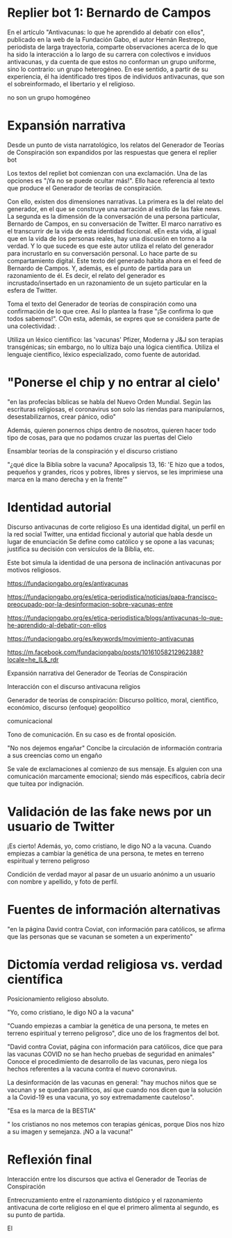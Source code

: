 # Replier bot 1: Bernardo de Campos

En el artículo "Antivacunas: lo que he aprendido al debatir con ellos", publicado en la web de la Fundación Gabo, el autor Hernán Restrepo, periodista de larga trayectoria, comparte observaciones acerca de lo que ha sido la interacción a lo largo de su carrera con colectivos e inviduos antivacunas, y da cuenta de que estos no conforman un grupo uniforme, sino lo contrario: un grupo heterogéneo. En ese sentido, a partir de su experiencia, él ha identificado tres tipos de individuos antivacunas, que son el sobreinformado, el libertario y el religioso.

no son un grupo homogéneo


# Expansión narrativa

Desde un punto de vista narratológico, los relatos del Generador de Teorías de Conspiración son expandidos por las respuestas que genera el replier bot

Los textos del repliet bot comienzan con una exclamación. Una de las opciones es "¡Ya no se puede ocultar más!". Ello hace referencia al texto que produce el Generador de teorías de conspiración. 

Con ello, existen dos dimensiones narrativas. La primera es la del relato del generador, en el que se construye una narración al estilo de las fake news. La segunda es la dimensión de la conversación de una persona particular, Bernardo de Campos, en su conversación de Twitter. El marco narrativo es el transcurrir de la vida de esta identidad ficcional. eEn esta vida, al igual que en la vida de los personas reales, hay una discusión en torno a la verdad. Y lo que sucede es que este autor utiliza el relato del generador para incrustarlo en su conversación personal. Lo hace parte de su compartamiento digital. Este texto del generado habita ahora en el feed de Bernardo de Campos. Y, además, es el punto de partida para un razonamiento de él. Es decir, el relato del generador es incrustado/insertado en un razonamiento de un sujeto particular en la esfera de Twitter.    

Toma el texto del Generador de teorías de conspiración como una confirmación de lo que cree. Así lo plantea la frase "¡Se confirma lo que todos sabemos!". COn esta, además, se expres que se considera parte de una colectividad: . 

Utiliza un léxico científico: las 'vacunas' Pfizer, Moderna y J&J son terapias transgénicas; sin embargo, no lo ultiza bajo una lógica científica.
Utiliza el lenguaje científico, léxico especializado, como fuente de autoridad.

# "Ponerse el chip y no entrar al cielo'

"en las profecías bíblicas se habla del Nuevo Orden Mundial. Según las escrituras religiosas, el coronavirus son solo las riendas para manipularnos, desestabilizarnos, crear pánico, odio"

Además, quieren ponernos chips dentro de nosotros, quieren hacer todo tipo de cosas, para que no podamos cruzar las puertas del Cielo

Ensamblar teorías de la conspiración y el discurso cristiano


"¿qué dice la Biblia sobre la vacuna? Apocalipsis 13, 16: 'E hizo que a todos, pequeños y grandes, ricos y pobres, libres y siervos, se les imprimiese una marca en la mano derecha y en la frente'"





# Identidad autorial

Discurso antivacunas de corte religioso
Es una identidad digital, un perfil en la red social Twitter, una entidad ficcional y autorial que habla desde un lugar de enunciación
Se define como católico y se opone a las vacunas; justifica su decisión con versículos de la Biblia, etc.


Este bot simula la identidad de una persona de inclinación antivacunas por motivos religiosos. 

https://fundaciongabo.org/es/antivacunas

https://fundaciongabo.org/es/etica-periodistica/noticias/papa-francisco-preocupado-por-la-desinformacion-sobre-vacunas-entre

https://fundaciongabo.org/es/etica-periodistica/blogs/antivacunas-lo-que-he-aprendido-al-debatir-con-ellos


https://fundaciongabo.org/es/keywords/movimiento-antivacunas

https://m.facebook.com/fundaciongabo/posts/10161058212962388?locale=he_IL&_rdr

Expansión narrativa del Generador de Teorías de Conspiración

Interacción con el discurso antivacuna religios

Generador de teorías de conspiración: Discurso político, moral, científico, económico, 
discurso (enfoque) geopolítico

comunicacional 


Tono de comunicación. En su caso es de frontal oposición.

"No nos dejemos engañar" Concibe la circulación de información contraria a sus creencias como un engaño  

Se vale de exclamaciones al comienzo de sus mensaje.
Es alguien con una comunicación marcamente emocional; siendo más específicos, cabría decir que tuitea por indignación.

# Validación de las fake news por un usuario de Twitter

¡Es cierto! Además, yo, como cristiano, le digo NO a la vacuna. Cuando empiezas a cambiar la genética de una persona, te metes en terreno espiritual y terreno peligroso

Condición de verdad mayor al pasar de un usuario anónimo a un usuario con nombre y apellido, y foto de perfil.

# Fuentes de información alternativas

"en la página David contra Coviat, con información para católicos, se afirma que las personas que se vacunan se someten a un experimento"

# Dictomía verdad religiosa vs. verdad científica

Posicionamiento religioso absoluto.

"Yo, como cristiano, le digo NO a la vacuna"


"Cuando empiezas a cambiar la genética de una persona, te metes en terreno espiritual y terreno peligroso", dice uno de los fragmentos del bot.


"David contra Coviat, página con información para católicos, dice que para las vacunas COVID no se han hecho pruebas de seguridad en animales"
Conoce el procedimiento de desarrollo de las vacunas, pero niega los hechos referentes a la vacuna contra el nuevo coronavirus.

La desinformación de las vacunas en general: "hay muchos niños que se vacunan y se quedan paralíticos, así que cuando nos dicen que la solución a la Covid-19 es una vacuna, yo soy extremadamente cauteloso". 

"Esa es la marca de la BESTIA"

" los cristianos no nos metemos con terapias génicas, porque Dios nos hizo a su imagen y semejanza. ¡NO a la vacuna!"

# Reflexión final

Interacción entre los discursos que activa el Generador de Teorías de Conspiración


Entrecruzamiento entre el razonamiento distópico y el razonamiento antivacuna de corte religioso en el que el primero alimenta al segundo, es su punto de partida.

El 





